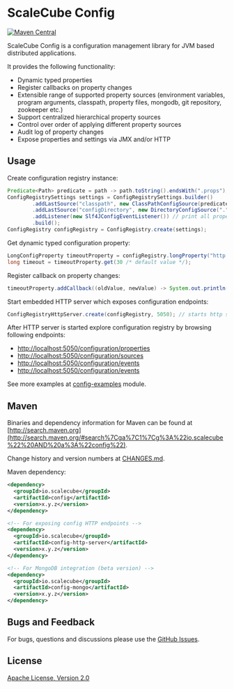 # ScaleCube Config

[![Maven Central](https://maven-badges.herokuapp.com/maven-central/io.scalecube/config/badge.svg)](https://maven-badges.herokuapp.com/maven-central/io.scalecube/config)

ScaleCube Config is a configuration management library for JVM based distributed applications.

It provides the following functionality:
* Dynamic typed properties
* Register callbacks on property changes
* Extensible range of supported property sources (environment variables, program arguments, classpath, property files, mongodb, git repository, zookeeper etc.)
* Support centralized hierarchical property sources
* Control over order of applying different property sources
* Audit log of property changes
* Expose properties and settings via JMX and/or HTTP

## Usage

Create configuration registry instance:

``` java
Predicate<Path> predicate = path -> path.toString().endsWith(".props"); // match files with .props extension
ConfigRegistrySettings settings = ConfigRegistrySettings.builder()
        .addLastSource("classpath", new ClassPathConfigSource(predicate))
        .addLastSource("configDirectory", new DirectoryConfigSource("." /* base path */, predicate))
        .addListener(new Slf4JConfigEventListener()) // print all property changes to log
        .build();
ConfigRegistry configRegistry = ConfigRegistry.create(settings);
```

Get dynamic typed configuration property:

``` java
LongConfigProperty timeoutProperty = configRegistry.longProperty("http.request-timeout");
long timeout = timeoutProperty.get(30 /* default value */);
```

Register callback on property changes:
 
``` java
timeoutProperty.addCallback((oldValue, newValue) -> System.out.println("Timeout value changed to " + newValue));
```

Start embedded HTTP server which exposes configuration endpoints:
  
``` java
ConfigRegistryHttpServer.create(configRegistry, 5050); // starts http server on port 5050
```

After HTTP server is started explore configuration registry by browsing following endpoints: 
* [http://localhost:5050/configuration/properties](http://localhost:5050/configuration/properties)
* [http://localhost:5050/configuration/sources](http://localhost:5050/configuration/sources)
* [http://localhost:5050/configuration/events](http://localhost:5050/configuration/events)
* [http://localhost:5050/configuration/events](http://localhost:5050/configuration/events)

See more examples at [config-examples](https://github.com/scalecube/config/tree/master/config-examples/src/main/java/io/scalecube/config/examples) module.

## Maven 

Binaries and dependency information for Maven can be found at 
[http://search.maven.org](http://search.maven.org/#search%7Cga%7C1%7Cg%3A%22io.scalecube%22%20AND%20a%3A%22config%22).

Change history and version numbers at [CHANGES.md](https://github.com/scalecube/config/blob/master/CHANGES.md).

Maven dependency: 

``` xml
<dependency>
  <groupId>io.scalecube</groupId>
  <artifactId>config</artifactId>
  <version>x.y.z</version>
</dependency>

<!-- For exposing config HTTP endpoints -->
<dependency>
  <groupId>io.scalecube</groupId>
  <artifactId>config-http-server</artifactId>
  <version>x.y.z</version>
</dependency>

<!-- For MongoDB integration (beta version) -->
<dependency>
  <groupId>io.scalecube</groupId>
  <artifactId>config-mongo</artifactId>
  <version>x.y.z</version>
</dependency>

```

## Bugs and Feedback

For bugs, questions and discussions please use the [GitHub Issues](https://github.com/scalecube/config/issues).

## License

[Apache License, Version 2.0](https://github.com/scalecube/config/blob/master/LICENSE.txt)
